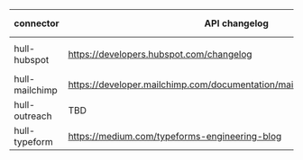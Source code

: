 connector | API changelog | API version | API reference
----------|---------------|-------------|--------------
hull-hubspot | https://developers.hubspot.com/changelog | mix of `v1` and `v2` | https://developers.hubspot.com/docs/overview
hull-mailchimp | https://developer.mailchimp.com/documentation/mailchimp/guides/changelog/ | 3.0 | https://developer.mailchimp.com/documentation/mailchimp/reference/overview/
hull-outreach | TBD | TDB | TBD
hull-typeform | https://medium.com/typeforms-engineering-blog | none | https://developer.typeform.com/
